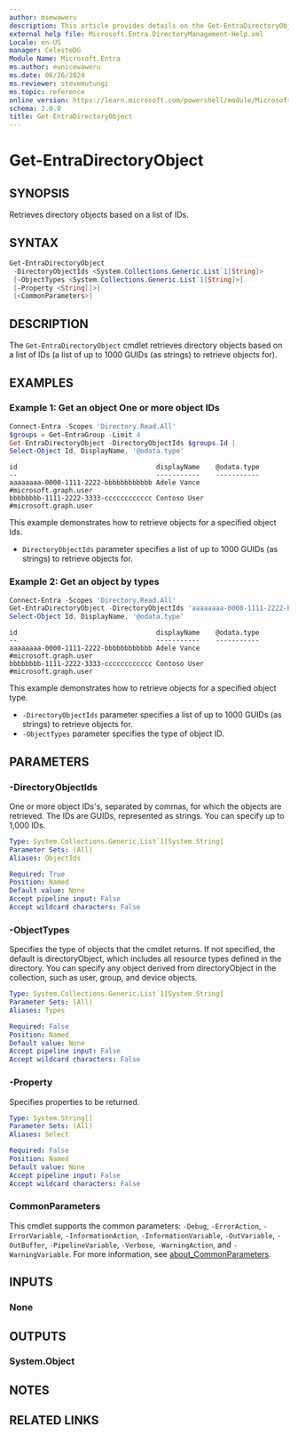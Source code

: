 ```yaml
---
author: msewaweru
description: This article provides details on the Get-EntraDirectoryObject command.
external help file: Microsoft.Entra.DirectoryManagement-Help.xml
Locale: en-US
manager: CelesteDG
Module Name: Microsoft.Entra
ms.author: eunicewaweru
ms.date: 06/26/2024
ms.reviewer: stevemutungi
ms.topic: reference
online version: https://learn.microsoft.com/powershell/module/Microsoft.Entra/Get-EntraDirectoryObject
schema: 2.0.0
title: Get-EntraDirectoryObject
---
```


# Get-EntraDirectoryObject

## SYNOPSIS

Retrieves directory objects based on a list of IDs.

## SYNTAX

```powershell
Get-EntraDirectoryObject
 -DirectoryObjectIds <System.Collections.Generic.List`1[String]>
 [-ObjectTypes <System.Collections.Generic.List`1[String]>]
 [-Property <String[]>]
 [<CommonParameters>]
```

## DESCRIPTION

The `Get-EntraDirectoryObject` cmdlet retrieves directory objects based on a list of IDs (a list of up to 1000 GUIDs (as strings) to retrieve objects for).

## EXAMPLES

### Example 1: Get an object One or more object IDs

```powershell
Connect-Entra -Scopes 'Directory.Read.All'
$groups = Get-EntraGroup -Limit 4
Get-EntraDirectoryObject -DirectoryObjectIds $groups.Id | 
Select-Object Id, DisplayName, '@odata.type'
```

```Output
id                                   displayName    @odata.type            
--                                   -----------    -----------            
aaaaaaaa-0000-1111-2222-bbbbbbbbbbbb Adele Vance    #microsoft.graph.user  
bbbbbbbb-1111-2222-3333-cccccccccccc Contoso User   #microsoft.graph.user
```

This example demonstrates how to retrieve objects for a specified object Ids.

- `DirectoryObjectIds` parameter specifies a list of up to 1000 GUIDs (as strings) to retrieve objects for.

### Example 2: Get an object by types

```powershell
Connect-Entra -Scopes 'Directory.Read.All'
Get-EntraDirectoryObject -DirectoryObjectIds 'aaaaaaaa-0000-1111-2222-bbbbbbbbbbbb', 'bbbbbbbb-1111-2222-3333-cccccccccccc' -ObjectTypes 'User' | 
Select-Object Id, DisplayName, '@odata.type'
```

```Output
id                                   displayName    @odata.type            
--                                   -----------    -----------            
aaaaaaaa-0000-1111-2222-bbbbbbbbbbbb Adele Vance    #microsoft.graph.user  
bbbbbbbb-1111-2222-3333-cccccccccccc Contoso User   #microsoft.graph.user
```

This example demonstrates how to retrieve objects for a specified object type.

- `-DirectoryObjectIds` parameter specifies a list of up to 1000 GUIDs (as strings) to retrieve objects for.
- `-ObjectTypes` parameter specifies the type of object ID.

## PARAMETERS

### -DirectoryObjectIds

One or more object IDs's, separated by commas, for which the objects are retrieved. The IDs are GUIDs, represented as strings. You can specify up to 1,000 IDs.

```yaml
Type: System.Collections.Generic.List`1[System.String]
Parameter Sets: (All)
Aliases: ObjectIds

Required: True
Position: Named
Default value: None
Accept pipeline input: False
Accept wildcard characters: False
```

### -ObjectTypes

Specifies the type of objects that the cmdlet returns. If not specified, the default is directoryObject, which includes all resource types defined in the directory. You can specify any object derived from directoryObject in the collection, such as user, group, and device objects.

```yaml
Type: System.Collections.Generic.List`1[System.String]
Parameter Sets: (All)
Aliases: Types

Required: False
Position: Named
Default value: None
Accept pipeline input: False
Accept wildcard characters: False
```

### -Property

Specifies properties to be returned.

```yaml
Type: System.String[]
Parameter Sets: (All)
Aliases: Select

Required: False
Position: Named
Default value: None
Accept pipeline input: False
Accept wildcard characters: False
```

### CommonParameters

This cmdlet supports the common parameters: `-Debug`, `-ErrorAction`, `-ErrorVariable`, `-InformationAction`, `-InformationVariable`, `-OutVariable`, `-OutBuffer`, `-PipelineVariable`, `-Verbose`, `-WarningAction`, and `-WarningVariable`. For more information, see [about_CommonParameters](https://go.microsoft.com/fwlink/?LinkID=113216).

## INPUTS

### None

## OUTPUTS

### System.Object

## NOTES

## RELATED LINKS
